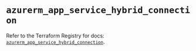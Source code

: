 # `azurerm_app_service_hybrid_connection`

Refer to the Terraform Registry for docs: [`azurerm_app_service_hybrid_connection`](https://registry.terraform.io/providers/hashicorp/azurerm/4.20.0/docs/resources/app_service_hybrid_connection).
